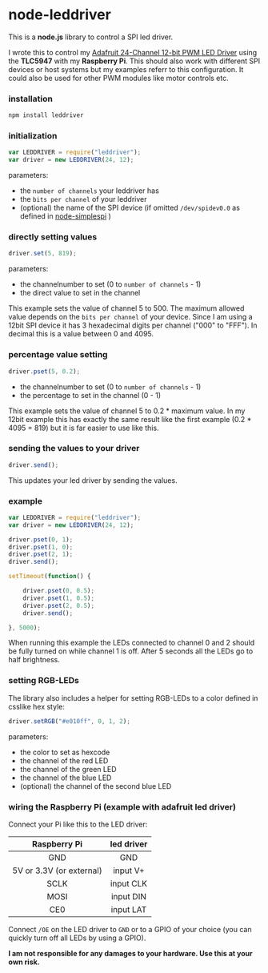 node-leddriver
==============

This is a **node.js** library to control a SPI led driver.

I wrote this to control my [Adafruit 24-Channel 12-bit PWM LED Driver](https://www.adafruit.com/products/1429) using the **TLC5947** with my **Raspberry Pi**.
This should also work with different SPI devices or host systems but my examples referr to this configuration.
It could also be used for other PWM modules like motor controls etc.

### installation

```sh
npm install leddriver
```

### initialization

```js
var LEDDRIVER = require("leddriver");
var driver = new LEDDRIVER(24, 12);
```

parameters:
* the `number of channels` your leddriver has
* the `bits per channel` of your leddriver
* (optional) the name of the SPI device (if omitted `/dev/spidev0.0` as defined in [node-simplespi](https://github.com/fjw/node-simplespi) )

### directly setting values

```js
driver.set(5, 819);
```
parameters:
* the channelnumber to set (0 to `number of channels` - 1)
* the direct value to set in the channel

This example sets the value of channel 5 to 500. The maximum allowed value depends on the `bits per channel` of your device. Since I am using a 12bit SPI device it has 3 hexadecimal digits per channel ("000" to "FFF"). In decimal this is a value between 0 and 4095.

### percentage value setting
```js
driver.pset(5, 0.2);
```

* the channelnumber to set (0 to `number of channels` - 1)
* the percentage to set in the channel (0 - 1)

This example sets the value of channel 5 to 0.2 * maximum value. In my 12bit example this has exactly the same result like the first example (0.2 * 4095 = 819) but it is far easier to use like this.

### sending the values to your driver
```js
driver.send();
```
This updates your led driver by sending the values.

### example
```js
var LEDDRIVER = require("leddriver");
var driver = new LEDDRIVER(24, 12);

driver.pset(0, 1);
driver.pset(1, 0);
driver.pset(2, 1);
driver.send();

setTimeout(function() {

    driver.pset(0, 0.5);
    driver.pset(1, 0.5);
    driver.pset(2, 0.5);
    driver.send();

}, 5000);
```

When running this example the LEDs connected to channel 0 and 2 should be fully turned on while channel 1 is off. After 5 seconds all the LEDs go to half brightness.

### setting RGB-LEDs

The library also includes a helper for setting RGB-LEDs to a color defined in csslike hex style:
```js
driver.setRGB("#e010ff", 0, 1, 2);
```

parameters:
* the color to set as hexcode
* the channel of the red LED
* the channel of the green LED
* the channel of the blue LED
* (optional) the channel of the second blue LED


### wiring the Raspberry Pi (example with adafruit led driver)

Connect your Pi like this to the LED driver:

| Raspberry Pi | led driver |
|:------------:|:----------:|
| GND | GND |
| 5V or 3.3V (or external) | input V+ |
| SCLK | input CLK |
| MOSI | input DIN |
| CE0  | input LAT |

Connect `/OE` on the LED driver to `GND` or to a GPIO of your choice (you can quickly turn off all LEDs by using a GPIO).

**I am not responsible for any damages to your hardware. Use this at your own risk.**

